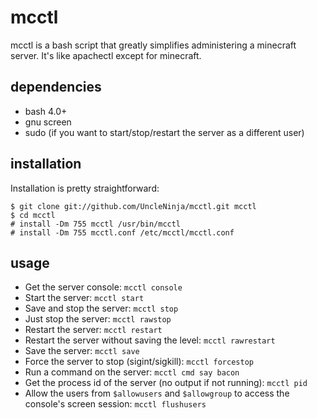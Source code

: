 mcctl
=====

mcctl is a bash script that greatly simplifies administering a minecraft server. It's like apachectl except for minecraft.

dependencies
------------

* bash 4.0+
* gnu screen
* sudo (if you want to start/stop/restart the server as a different user)

installation
------------

Installation is pretty straightforward:

    $ git clone git://github.com/UncleNinja/mcctl.git mcctl
    $ cd mcctl
    # install -Dm 755 mcctl /usr/bin/mcctl
    # install -Dm 755 mcctl.conf /etc/mcctl/mcctl.conf

usage
-----

* Get the server console: `mcctl console`
* Start the server: `mcctl start`
* Save and stop the server: `mcctl stop`
* Just stop the server: `mcctl rawstop`
* Restart the server: `mcctl restart`
* Restart the server without saving the level: `mcctl rawrestart`
* Save the server: `mcctl save`
* Force the server to stop (sigint/sigkill): `mcctl forcestop`
* Run a command on the server: `mcctl cmd say bacon`
* Get the process id of the server (no output if not running): `mcctl pid`
* Allow the users from `$allowusers` and `$allowgroup` to access the console's screen session: `mcctl flushusers`
